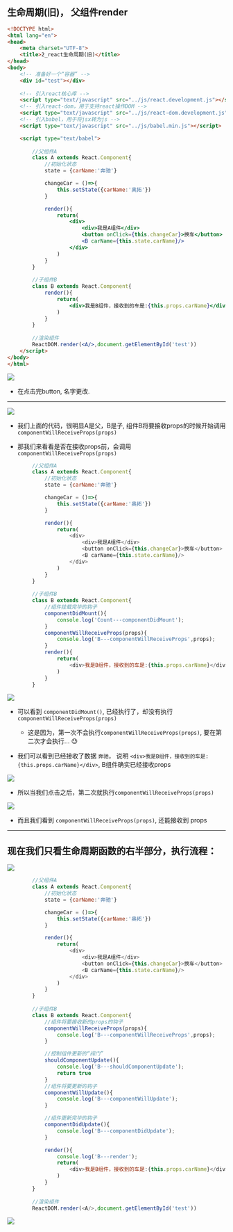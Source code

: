 ## 生命周期(旧)， 父组件render

```html
<!DOCTYPE html>
<html lang="en">
<head>
	<meta charset="UTF-8">
	<title>2_react生命周期(旧)</title>
</head>
<body>
	<!-- 准备好一个“容器” -->
	<div id="test"></div>
	
	<!-- 引入react核心库 -->
	<script type="text/javascript" src="../js/react.development.js"></script>
	<!-- 引入react-dom，用于支持react操作DOM -->
	<script type="text/javascript" src="../js/react-dom.development.js"></script>
	<!-- 引入babel，用于将jsx转为js -->
	<script type="text/javascript" src="../js/babel.min.js"></script>

	<script type="text/babel">
		
		//父组件A
		class A extends React.Component{
			//初始化状态
			state = {carName:'奔驰'}

			changeCar = ()=>{
				this.setState({carName:'奥拓'})
			}

			render(){
				return(
					<div>
						<div>我是A组件</div>
						<button onClick={this.changeCar}>换车</button>
						<B carName={this.state.carName}/>
					</div>
				)
			}
		}
		
		//子组件B
		class B extends React.Component{
			render(){
				return(
					<div>我是B组件，接收到的车是:{this.props.carName}</div>
				)
			}
		}
		
		//渲染组件
		ReactDOM.render(<A/>,document.getElementById('test'))
	</script>
</body>
</html>
```

![](img/2021-01-14-00-14-33.png)

- 在点击完button, 名字更改.

---

![](img/2021-01-14-00-15-32.png)

- 我们上面的代码，很明显A是父，B是子, 组件B将要接收props的时候开始调用 `componentWillReceiveProps(props)`

- 那我们来看看是否在接收props前，会调用`componentWillReceiveProps(props)`


```js
		//父组件A
		class A extends React.Component{
			//初始化状态
			state = {carName:'奔驰'}

			changeCar = ()=>{
				this.setState({carName:'奥拓'})
			}

			render(){
				return(
					<div>
						<div>我是A组件</div>
						<button onClick={this.changeCar}>换车</button>
						<B carName={this.state.carName}/>
					</div>
				)
			}
		}
		
		//子组件B
		class B extends React.Component{
			//组件挂载完毕的钩子
			componentDidMount(){
				console.log('Count---componentDidMount');
			}			            
			componentWillReceiveProps(props){
				console.log('B---componentWillReceiveProps',props);
			}			
			render(){
				return(
					<div>我是B组件，接收到的车是:{this.props.carName}</div>
				)
			}
		}
```


![](img/2021-01-14-00-27-09.png)

- 可以看到 `componentDidMount()`, 已经执行了，却没有执行 `componentWillReceiveProps(props)`
  - 这是因为，第一次不会执行`componentWillReceiveProps(props)`, 要在第二次才会执行... 😓 

- 我们可以看到已经接收了数据 `奔驰`， 说明 `<div>我是B组件，接收到的车是:{this.props.carName}</div>`, B组件确实已经接收props

![](img/2021-01-14-00-21-50.png)


- 所以当我们点击之后，第二次就执行`componentWillReceiveProps(props)`

![](img/2021-01-14-00-34-51.png)

- 而且我们看到 `componentWillReceiveProps(props)`, 还能接收到 props

---

## 现在我们只看生命周期函数的右半部分，执行流程：

![](img/2021-01-14-00-41-51.png)



```js
		//父组件A
		class A extends React.Component{
			//初始化状态
			state = {carName:'奔驰'}

			changeCar = ()=>{
				this.setState({carName:'奥拓'})
			}

			render(){
				return(
					<div>
						<div>我是A组件</div>
						<button onClick={this.changeCar}>换车</button>
						<B carName={this.state.carName}/>
					</div>
				)
			}
		}
		
		//子组件B
		class B extends React.Component{
			//组件将要接收新的props的钩子
			componentWillReceiveProps(props){
				console.log('B---componentWillReceiveProps',props);
			}

			//控制组件更新的“阀门”
			shouldComponentUpdate(){
				console.log('B---shouldComponentUpdate');
				return true
			}
			//组件将要更新的钩子
			componentWillUpdate(){
				console.log('B---componentWillUpdate');
			}

			//组件更新完毕的钩子
			componentDidUpdate(){
				console.log('B---componentDidUpdate');
			}

			render(){
				console.log('B---render');
				return(
					<div>我是B组件，接收到的车是:{this.props.carName}</div>
				)
			}
		}
		
		//渲染组件
		ReactDOM.render(<A/>,document.getElementById('test'))
```


![](img/2021-01-14-00-41-13.png)























